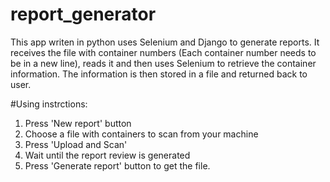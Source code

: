 # report_generator

This app writen in python uses Selenium and Django to generate reports.
It receives the file with container numbers (Each container number needs to be in a new line), reads it and then uses Selenium to retrieve the container information. The information is then stored in a file and returned back to user. 

#Using instrctions:

  1) Press 'New report' button
  2) Choose a file with containers to scan from your machine
  3) Press 'Upload and Scan'
  4) Wait until the report review is generated 
  5) Press 'Generate report' button to get the file. 
